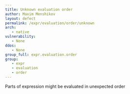 ```yaml
---
title: Unknown evaluation order
author: Maxim Menshikov
layout: defect
permalink: /expr/evaluation/order/unknown
arch:
   - native
vulnerability:
   - None
ddos:
   - None
group_full: expr.evaluation.order
group:
   - expr
   - evaluation
   - order
---
```


Parts of expression might be evaluated in unexpected order